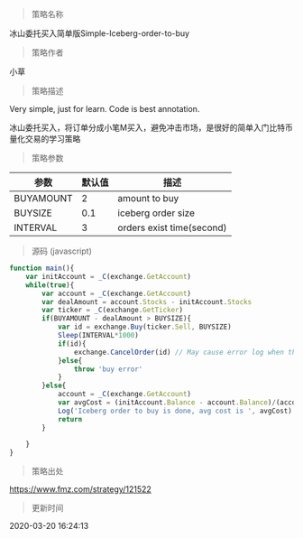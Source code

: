 
> 策略名称

冰山委托买入简单版Simple-Iceberg-order-to-buy

> 策略作者

小草

> 策略描述

Very simple, just for learn.
Code is best annotation.

冰山委托买入，将订单分成小笔M买入，避免冲击市场，是很好的简单入门比特币量化交易的学习策略

> 策略参数



|参数|默认值|描述|
|----|----|----|
|BUYAMOUNT|2|amount to buy|
|BUYSIZE|0.1|iceberg order size|
|INTERVAL|3|orders exist time(second)|


> 源码 (javascript)

``` javascript
function main(){
    var initAccount = _C(exchange.GetAccount)
    while(true){
        var account = _C(exchange.GetAccount)
        var dealAmount = account.Stocks - initAccount.Stocks
        var ticker = _C(exchange.GetTicker)
        if(BUYAMOUNT - dealAmount > BUYSIZE){
            var id = exchange.Buy(ticker.Sell, BUYSIZE)
            Sleep(INTERVAL*1000)
            if(id){
                exchange.CancelOrder(id) // May cause error log when the order is completed, which is all right.
            }else{
                throw 'buy error'
            }
        }else{
            account = _C(exchange.GetAccount)
            var avgCost = (initAccount.Balance - account.Balance)/(account.Stocks - initAccount.Stocks)
            Log('Iceberg order to buy is done, avg cost is ', avgCost) // including fee cost
            return
        }
        
    }
}
```

> 策略出处

https://www.fmz.com/strategy/121522

> 更新时间

2020-03-20 16:24:13
